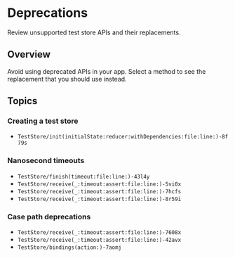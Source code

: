 # Deprecations

Review unsupported test store APIs and their replacements.

## Overview

Avoid using deprecated APIs in your app. Select a method to see the replacement that you should use
instead.

## Topics

### Creating a test store

- ``TestStore/init(initialState:reducer:withDependencies:file:line:)-8f79s``

### Nanosecond timeouts

- ``TestStore/finish(timeout:file:line:)-43l4y``
- ``TestStore/receive(_:timeout:assert:file:line:)-5vi0x``
- ``TestStore/receive(_:timeout:assert:file:line:)-7hcfs``
- ``TestStore/receive(_:timeout:assert:file:line:)-8r59i``

### Case path deprecations

- ``TestStore/receive(_:timeout:assert:file:line:)-7608x``
- ``TestStore/receive(_:timeout:assert:file:line:)-42avx``
- ``TestStore/bindings(action:)-7aomj``

